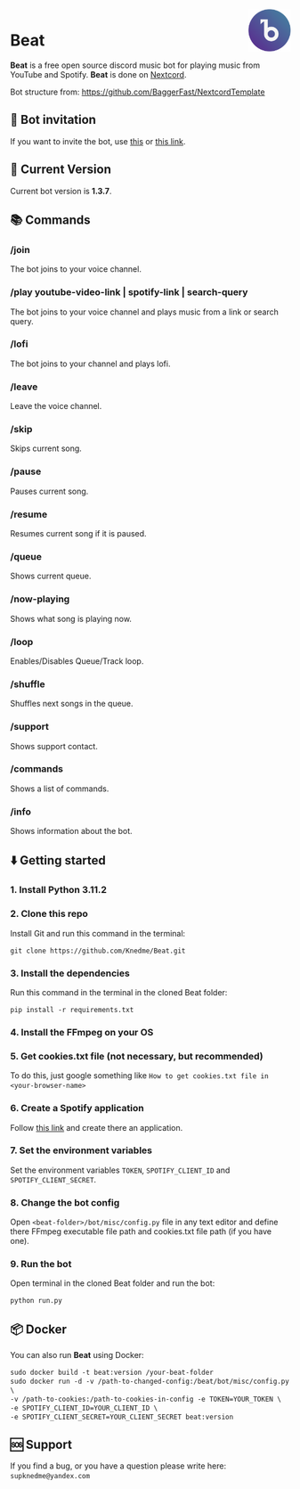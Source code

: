 
<img src="https://raw.githubusercontent.com/Knedme/Beat/master/logo/round1x.png" alt="beat-logo" width="15%" align="right">

# Beat
**Beat** is a free open source discord music bot for playing music from YouTube and Spotify. **Beat** is done on [Nextcord](https://docs.nextcord.dev/en/stable/).

Bot structure from: https://github.com/BaggerFast/NextcordTemplate

## 🔶 Bot invitation
If you want to invite the bot, use [this](https://discord.com/api/oauth2/authorize?client_id=883986382719189033&permissions=414526590016&scope=bot%20applications.commands) or [this link](https://discord.com/api/oauth2/authorize?client_id=1028606605593432134&permissions=414526590016&scope=bot%20applications.commands).

## 🌌 Current Version
Current bot version is **1.3.7**.

## 📚 Commands

### /join
The bot joins to your voice channel.

### /play youtube-video-link | spotify-link | search-query
The bot joins to your voice channel and plays music from a link or search query.

### /lofi
The bot joins to your channel and plays lofi.

### /leave
Leave the voice channel.

### /skip
Skips current song.

### /pause
Pauses current song.

### /resume
Resumes current song if it is paused.

### /queue
Shows current queue.

### /now-playing
Shows what song is playing now.

### /loop
Enables/Disables Queue/Track loop.

### /shuffle
Shuffles next songs in the queue.

### /support
Shows support contact.

### /commands
Shows a list of commands.

### /info 
Shows information about the bot.

## ⬇️ Getting started

### 1. Install Python 3.11.2

### 2. Clone this repo
Install Git and run this command in the terminal:
```commandline
git clone https://github.com/Knedme/Beat.git
```

### 3. Install the dependencies
Run this command in the terminal in the cloned Beat folder:
````commandline
pip install -r requirements.txt
````

### 4. Install the FFmpeg on your OS

### 5. Get cookies.txt file (not necessary, but recommended)
To do this, just google something like `How to get cookies.txt file in <your-browser-name>`

### 6. Create a Spotify application

Follow [this link](https://developer.spotify.com/dashboard/applications) and create there an application.

### 7. Set the environment variables
Set the environment variables `TOKEN`, `SPOTIFY_CLIENT_ID` and `SPOTIFY_CLIENT_SECRET`.

### 8. Change the bot config
Open `<beat-folder>/bot/misc/config.py` file in any text editor and define there FFmpeg executable file path and cookies.txt file path (if you have one).

### 9. Run the bot
Open terminal in the cloned Beat folder and run the bot:
```commandline
python run.py
```

## 📦 Docker

You can also run **Beat** using Docker:
```commandline
sudo docker build -t beat:version /your-beat-folder
sudo docker run -d -v /path-to-changed-config:/beat/bot/misc/config.py \
-v /path-to-cookies:/path-to-cookies-in-config -e TOKEN=YOUR_TOKEN \
-e SPOTIFY_CLIENT_ID=YOUR_CLIENT_ID \
-e SPOTIFY_CLIENT_SECRET=YOUR_CLIENT_SECRET beat:version
```

## 🆘 Support
If you find a bug, or you have a question please write here: `supknedme@yandex.com`
